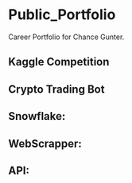 # Public_Portfolio
 Career Portfolio for Chance Gunter.

 Kaggle Competition
 -

 Crypto Trading Bot
 -

 Snowflake:
 -

 WebScrapper:
 -

 API:
-
